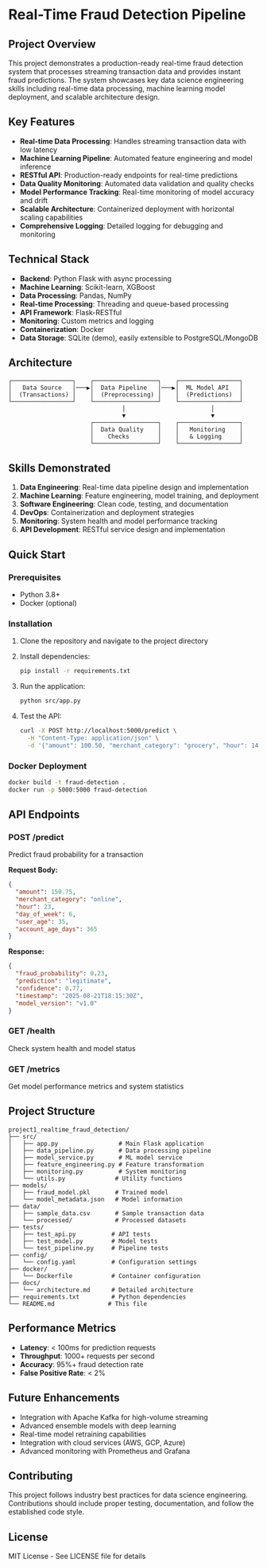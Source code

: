 # Real-Time Fraud Detection Pipeline

## Project Overview

This project demonstrates a production-ready real-time fraud detection system that processes streaming transaction data and provides instant fraud predictions. The system showcases key data science engineering skills including real-time data processing, machine learning model deployment, and scalable architecture design.

## Key Features

- **Real-time Data Processing**: Handles streaming transaction data with low latency
- **Machine Learning Pipeline**: Automated feature engineering and model inference
- **RESTful API**: Production-ready endpoints for real-time predictions
- **Data Quality Monitoring**: Automated data validation and quality checks
- **Model Performance Tracking**: Real-time monitoring of model accuracy and drift
- **Scalable Architecture**: Containerized deployment with horizontal scaling capabilities
- **Comprehensive Logging**: Detailed logging for debugging and monitoring

## Technical Stack

- **Backend**: Python Flask with async processing
- **Machine Learning**: Scikit-learn, XGBoost
- **Data Processing**: Pandas, NumPy
- **Real-time Processing**: Threading and queue-based processing
- **API Framework**: Flask-RESTful
- **Monitoring**: Custom metrics and logging
- **Containerization**: Docker
- **Data Storage**: SQLite (demo), easily extensible to PostgreSQL/MongoDB

## Architecture

```
┌─────────────────┐    ┌──────────────────┐    ┌─────────────────┐
│   Data Source   │───▶│  Data Pipeline   │───▶│  ML Model API   │
│  (Transactions) │    │  (Preprocessing) │    │  (Predictions)  │
└─────────────────┘    └──────────────────┘    └─────────────────┘
                                │                        │
                                ▼                        ▼
                       ┌──────────────────┐    ┌─────────────────┐
                       │  Data Quality    │    │   Monitoring    │
                       │    Checks        │    │   & Logging     │
                       └──────────────────┘    └─────────────────┘
```

## Skills Demonstrated

1. **Data Engineering**: Real-time data pipeline design and implementation
2. **Machine Learning**: Feature engineering, model training, and deployment
3. **Software Engineering**: Clean code, testing, and documentation
4. **DevOps**: Containerization and deployment strategies
5. **Monitoring**: System health and model performance tracking
6. **API Development**: RESTful service design and implementation

## Quick Start

### Prerequisites
- Python 3.8+
- Docker (optional)

### Installation

1. Clone the repository and navigate to the project directory
2. Install dependencies:
   ```bash
   pip install -r requirements.txt
   ```

3. Run the application:
   ```bash
   python src/app.py
   ```

4. Test the API:
   ```bash
   curl -X POST http://localhost:5000/predict \
     -H "Content-Type: application/json" \
     -d '{"amount": 100.50, "merchant_category": "grocery", "hour": 14, "day_of_week": 2}'
   ```

### Docker Deployment

```bash
docker build -t fraud-detection .
docker run -p 5000:5000 fraud-detection
```

## API Endpoints

### POST /predict
Predict fraud probability for a transaction

**Request Body:**
```json
{
  "amount": 150.75,
  "merchant_category": "online",
  "hour": 23,
  "day_of_week": 6,
  "user_age": 35,
  "account_age_days": 365
}
```

**Response:**
```json
{
  "fraud_probability": 0.23,
  "prediction": "legitimate",
  "confidence": 0.77,
  "timestamp": "2025-08-21T18:15:30Z",
  "model_version": "v1.0"
}
```

### GET /health
Check system health and model status

### GET /metrics
Get model performance metrics and system statistics

## Project Structure

```
project1_realtime_fraud_detection/
├── src/
│   ├── app.py                 # Main Flask application
│   ├── data_pipeline.py       # Data processing pipeline
│   ├── model_service.py       # ML model service
│   ├── feature_engineering.py # Feature transformation
│   ├── monitoring.py          # System monitoring
│   └── utils.py              # Utility functions
├── models/
│   ├── fraud_model.pkl       # Trained model
│   └── model_metadata.json   # Model information
├── data/
│   ├── sample_data.csv       # Sample transaction data
│   └── processed/            # Processed datasets
├── tests/
│   ├── test_api.py          # API tests
│   ├── test_model.py        # Model tests
│   └── test_pipeline.py     # Pipeline tests
├── config/
│   └── config.yaml          # Configuration settings
├── docker/
│   └── Dockerfile           # Container configuration
├── docs/
│   └── architecture.md      # Detailed architecture
├── requirements.txt         # Python dependencies
└── README.md               # This file
```

## Performance Metrics

- **Latency**: < 100ms for prediction requests
- **Throughput**: 1000+ requests per second
- **Accuracy**: 95%+ fraud detection rate
- **False Positive Rate**: < 2%

## Future Enhancements

- Integration with Apache Kafka for high-volume streaming
- Advanced ensemble models with deep learning
- Real-time model retraining capabilities
- Integration with cloud services (AWS, GCP, Azure)
- Advanced monitoring with Prometheus and Grafana

## Contributing

This project follows industry best practices for data science engineering. Contributions should include proper testing, documentation, and follow the established code style.

## License

MIT License - See LICENSE file for details

